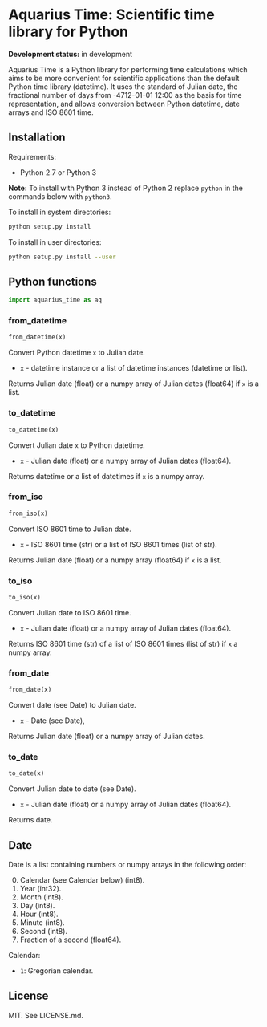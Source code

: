 # Aquarius Time: Scientific time library for Python

**Development status:** in development

Aquarius Time is a Python library for performing time
calculations which aims to be more convenient for scientific applications than
the default Python time library (datetime).
It uses the standard of Julian date,
the fractional number of days from -4712-01-01 12:00 as the basis for time
representation, and allows conversion between Python datetime, date arrays
and ISO 8601 time.

## Installation

Requirements:

- Python 2.7 or Python 3

**Note:** To install with Python 3 instead of Python 2 replace `python` in the
commands below with `python3`.

To install in system directories:

```sh
python setup.py install
```

To install in user directories:

```sh
python setup.py install --user
```

## Python functions

```python
import aquarius_time as aq
```

### from_datetime

```python
from_datetime(x)
```

Convert Python datetime `x` to Julian date.

- `x` - datetime instance or a list of datetime instances (datetime or list).

Returns Julian date (float) or a numpy array of Julian dates (float64) if `x`
is a list.

### to_datetime

```python
to_datetime(x)
```

Convert Julian date `x` to Python datetime.

- `x` - Julian date (float) or a numpy array of Julian dates (float64).

Returns datetime or a list of datetimes if `x` is a numpy array.

### from_iso

```python
from_iso(x)
```

Convert ISO 8601 time to Julian date.

- `x` - ISO 8601 time (str) or a list of ISO 8601 times (list of str).

Returns Julian date (float) or a numpy array (float64) if `x` is a list.

### to_iso

```python
to_iso(x)
```

Convert Julian date to ISO 8601 time.

- `x` - Julian date (float) or a numpy array of Julian dates (float64).

Returns ISO 8601 time (str) of a list of ISO 8601 times (list of str)
if `x` a numpy array.

### from_date

```python
from_date(x)
```

Convert date (see Date) to Julian date.

- `x` - Date (see Date),

Returns Julian date (float) or a numpy array of Julian dates.

### to_date

```python
to_date(x)
```

Convert Julian date to date (see Date).

- `x` - Julian date (float) or a numpy array of Julian dates (float64).

Returns date.

## Date

Date is a list containing numbers or numpy arrays in the following order: 

0. Calendar (see Calendar below) (int8).
1. Year (int32).
2. Month (int8).
3. Day (int8).
4. Hour (int8).
5. Minute (int8).
6. Second (int8).
7. Fraction of a second (float64).

Calendar:

- `1`: Gregorian calendar.

## License

MIT. See LICENSE.md.

